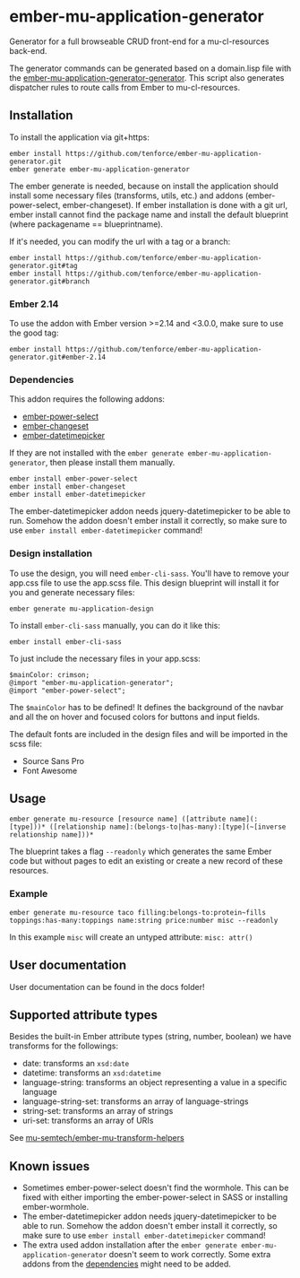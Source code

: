 # ember-mu-application-generator

Generator for a full browseable CRUD front-end for a mu-cl-resources back-end.

The generator commands can be generated based on a domain.lisp file with the [ember-mu-application-generator-generator](https://github.com/tenforce/ember-mu-application-generator-generator). This script also generates dispatcher rules to route calls from Ember to mu-cl-resources.

## Installation

To install the application via git+https:
```
ember install https://github.com/tenforce/ember-mu-application-generator.git
ember generate ember-mu-application-generator
```

The ember generate is needed, because on install the application should install some necessary files (transforms, utils, etc.) and addons (ember-power-select, ember-changeset). If ember installation is done with a git url, ember install cannot find the package name and install the default blueprint (where packagename == blueprintname).

If it's needed, you can modify the url with a tag or a branch:
```
ember install https://github.com/tenforce/ember-mu-application-generator.git#tag
ember install https://github.com/tenforce/ember-mu-application-generator.git#branch
```

### Ember 2.14

To use the addon with Ember version >=2.14 and <3.0.0, make sure to use the good tag:

```
ember install https://github.com/tenforce/ember-mu-application-generator.git#ember-2.14
```

### Dependencies

This addon requires the following addons:
- [ember-power-select](https://github.com/cibernox/ember-power-select)
- [ember-changeset](https://github.com/DockYard/ember-changeset)
- [ember-datetimepicker](https://github.com/kellyselden/ember-datetimepicker)

If they are not installed with the `ember generate ember-mu-application-generator`, then please install them manually.

```
ember install ember-power-select
ember install ember-changeset
ember install ember-datetimepicker
```

The ember-datetimepicker addon needs jquery-datetimepicker to be able to run. Somehow the addon doesn't ember install it correctly, so make sure to use `ember install ember-datetimepicker` command!


### Design installation

To use the design, you will need `ember-cli-sass`. You'll have to remove your app.css file to use the app.scss file. This design blueprint will install it  for you and generate necessary files:
```
ember generate mu-application-design
```

To install `ember-cli-sass` manually, you can do it like this:

```
ember install ember-cli-sass
```

To just include the necessary files in your app.scss:
```
$mainColor: crimson;
@import "ember-mu-application-generator";
@import "ember-power-select";
```

The `$mainColor` has to be defined! It defines the background of the navbar and all the on hover and focused colors for buttons and input fields.

The default fonts are included in the design files and will be imported in the scss file:
- Source Sans Pro
- Font Awesome


## Usage

```ember generate mu-resource [resource name] ([attribute name](:[type]))* ([relationship name]:(belongs-to|has-many):[type](~[inverse relationship name]))*```

The blueprint takes a flag `--readonly` which generates the same Ember code but without pages to edit an existing or create a new record of these resources.

### Example

```ember generate mu-resource taco filling:belongs-to:protein~fills toppings:has-many:toppings name:string price:number misc --readonly```

In this example `misc` will create an untyped attribute: `misc: attr()`

## User documentation

User documentation can be found in the docs folder!

## Supported attribute types

Besides the built-in Ember attribute types (string, number, boolean) we have transforms for the followings:

- date: transforms an `xsd:date`
- datetime: transforms an `xsd:datetime`
- language-string: transforms an object representing a value in a specific language
- language-string-set: transforms an array of language-strings
- string-set: transforms an array of strings
- uri-set: transforms an array of URIs

See [mu-semtech/ember-mu-transform-helpers](https://github.com/mu-semtech/ember-mu-transform-helpers)

## Known issues

- Sometimes ember-power-select doesn't find the wormhole. This can be fixed with either importing the ember-power-select in SASS or installing ember-wormhole.
- The ember-datetimepicker addon needs jquery-datetimepicker to be able to run. Somehow the addon doesn't ember install it correctly, so make sure to use `ember install ember-datetimepicker` command!
- The extra used addon installation after the `ember generate ember-mu-application-generator` doesn't seem to work correctly. Some extra addons from the [dependencies](#dependencies) might need to be added.
